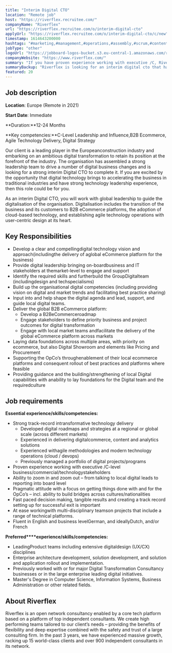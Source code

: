 ```yaml
---
title: "Interim Digital CTO"
location: "Remote job"
host: "https://riverflex.recruitee.com/"
companyName: "Riverflex"
url: "https://riverflex.recruitee.com/o/interim-digital-cto"
applyUrl: "https://riverflex.recruitee.com/o/interim-digital-cto/c/new"
timestamp: 1614643200000
hashtags: "#marketing,#management,#operations,#assembly,#scrum,#content,#ui/ux,#analysis,#French,#English"
jobType: "other"
logoUrl: "https://jobboard-logos-bucket.s3.eu-central-1.amazonaws.com/riverflex"
companyWebsite: "https://www.riverflex.com/"
summary: "If you have proven experience working with executive /C, Riverflex is looking for someone with your skillset."
summaryBackup: "Riverflex is looking for an interim digital cto that has experience in: #marketing, #management, #operations."
featured: 20
---
```


## Job description

**Location**: Europe (Remote in 2021)

**Start Date**: Immediate

**Duration:**12-24 Months

**Key competencies:**C-Level Leadership and Influence,B2B Ecommerce, Agile Technology Delivery, Digital Strategy

Our client is a leading player in the Europeanconstruction industry and embarking on an ambitious digital transformation to retain its position at the forefront of the industry. The organisation has assembled a strong leadership team to drive a number of digital business changes and is looking for a strong interim Digital CTO to complete it. If you are excited by the opportunity that digital technology brings to accelerating the business in traditional industries and have strong technology leadership experience, then this role could be for you.

As an interim Digital CTO, you will work with global leadership to guide the digitalisation of the organisation. Digitalisation includes the transition of the business and its customers to B2B eCommerce platforms, the adoption of cloud-based technology, and establishing agile technology operations with user-centric design at its heart.

## Key Responsibilities

*   Develop a clear and compellingdigital technology vision and approach(includingthe delivery of aglobal eCommerce platform for the business)
*   Provide digital leadership bringing on-boardbusiness and IT stakeholders at themarket-level to engage and support
*   Identify the required skills and furtherbuild the GroupDigitalteam (includingdesign and techspecialisms)
*   Build up the organisational digital competencies (including providing vision on digital and market trends and facilitating best practice sharing)
*   Input into and help shape the digital agenda and lead, support, and guide local digital teams.
*   Deliver the global B2B eCommerce platform:
    *   Develop a B2BeCommerceroadmap
    *   Engage stakeholders to define priority business and project outcomes for digital transformation
    *   Engage with local market teams andfacilitate the delivery of the global eCommerce platform across markets
*   Laying data foundations across multiple areas, with priority on ecommerce, but also Digital Showroom and elements like Pricing and Procurement
*   Supporting the OpCo’s throughenablement of their local ecommerce platforms and consequent rollout of best practices and platforms where feasible
*   Providing guidance and the building/strengthening of local Digital capabilities with anability to lay foundations for the Digital team and the requiredculture

## Job requirements

**Essential experience/skills/competencies:**

*   Strong track-record intransformative technology delivery
    *   Developed digital roadmaps and strategies at a regional or global scale (across different markets)
    *   Experienced in delivering digitalcommerce, content and analytics solutions
    *   Experienced withagile methodologies and modern technology operations (cloud / devops)
    *   Previously managed a portfolio of digital projects/programs
*   Proven experience working with executive /C-level business/commercial/technologystakeholders
*   Ability to zoom in and zoom out – from talking to local digital leads to reporting into board level
*   Pragmatic attitude with a focus on getting things done with and for the OpCo’s – incl. ability to build bridges across cultures/nationalities
*   Fast paced decision making, tangible results and creating a track record setting up for successful exit is important
*   At ease workingwith multi-disciplinary teamson projects that include a range of technical platforms.
*   Fluent in English and business levelGerman, and ideallyDutch, and/or French

**Preferred****experience/skills/competencies:**

*   LeadingProduct teams including extensive digitaldesign (UX/CX) disciplines
*   Enterprise architecture development, solution development, and solution and application rollout and implementation.
*   Previously worked with or for major Digital Transformation Consultancy businesses or in the large enterprise leading digital initiatives.
*   Master's Degree in Computer Science, Information Systems, Business Administration or other related fields.

## About Riverflex

Riverflex is an open network consultancy enabled by a core tech platform based on a platform of top independent consultants. We create high performing teams tailored to our client’s needs – providing the benefits of flexibility and deep expertise combined with the safety and trust of a large consulting firm. In the past 3 years, we have experienced massive growth, racking up 15 world-class clients and over 900 independent consultants in its network.
